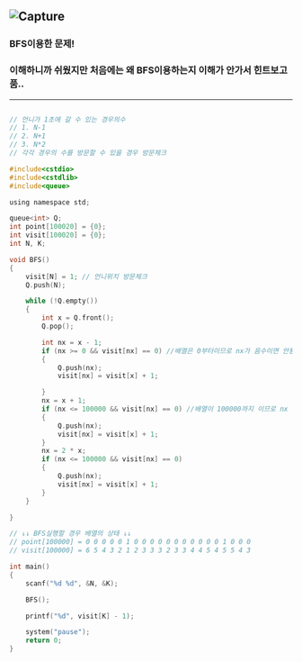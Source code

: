 ![Capture](https://user-images.githubusercontent.com/29946480/59597367-f0a34880-90f9-11e9-9fca-269dfa104df9.PNG)
------------------------------------------------------------------------------------------------------------------
### BFS이용한 문제!

### 이해하니까 쉬웠지만 처음에는 왜 BFS이용하는지 이해가 안가서 힌트보고 품..
---------------------------------------------------------------------------------------------------------------------
```c

// 언니가 1초에 갈 수 있는 경우의수
// 1. N-1
// 2. N+1
// 3. N*2
// 각각 경우의 수를 방문할 수 있을 경우 방문체크

#include<cstdio>
#include<cstdlib>
#include<queue>

using namespace std;

queue<int> Q;
int point[100020] = {0};
int visit[100020] = {0};
int N, K;

void BFS()
{
	visit[N] = 1; // 언니위치 방문체크
	Q.push(N);

	while (!Q.empty())
	{
		int x = Q.front();
		Q.pop();

		int nx = x - 1; 
		if (nx >= 0 && visit[nx] == 0) //배열은 0부터이므로 nx가 음수이면 안됨.
		{
			Q.push(nx);
			visit[nx] = visit[x] + 1;

		}
		nx = x + 1;
		if (nx <= 100000 && visit[nx] == 0) //배열이 100000까지 이므로 nx 가 100000를 넘어가서는 안됨.
		{
			Q.push(nx);
			visit[nx] = visit[x] + 1;
		}
		nx = 2 * x;
		if (nx <= 100000 && visit[nx] == 0)
		{
			Q.push(nx);
			visit[nx] = visit[x] + 1;
		}
	}	

}

// ↓↓ BFS실행할 경우 배열의 상태 ↓↓
// point[100000] = 0 0 0 0 0 1 0 0 0 0 0 0 0 0 0 0 0 1 0 0 0
// visit[100000] = 6 5 4 3 2 1 2 3 3 3 2 3 3 4 4 5 4 5 5 4 3

int main()
{
	scanf("%d %d", &N, &K);

	BFS();

	printf("%d", visit[K] - 1);

	system("pause");
	return 0;
}
```
